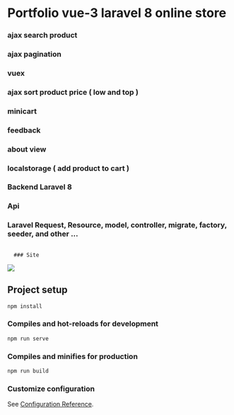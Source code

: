 # Portfolio vue-3 laravel 8 online store

### ajax search product
### ajax pagination
### vuex 
### ajax sort product price ( low and top )
### minicart
### feedback
### about view
### localstorage ( add product to cart )
### Backend Laravel 8
### Api
### Laravel Request, Resource, model, controller, migrate, factory, seeder,  and other ...

```

````

```
  ### Site
```

![](screenshots/vue3_site.png)

## Project setup
```
npm install
```

### Compiles and hot-reloads for development
```
npm run serve
```

### Compiles and minifies for production
```
npm run build
```

### Customize configuration
See [Configuration Reference](https://cli.vuejs.org/config/).
